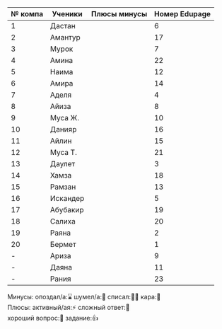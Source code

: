 | № компа | Ученики  | Плюсы минусы | Номер Edupage |
| ------- | -------- | ------------ | ------------- |
| 1       | Дастан   |              | 6             |
| 2       | Амантур  |              | 17            |
| 3       | Мурок    |              | 7             |
| 4       | Амина    |              | 22            |
| 5       | Наима    |              | 12            |
| 6       | Амира    |              | 14            |
| 7       | Аделя    |              | 4             |
| 8       | Айиза    |              | 8             |
| 9       | Муса Ж.  |              | 10            |
| 10      | Данияр   |              | 16            |
| 11      | Айлин    |              | 15            |
| 12      | Муса Т.  |              | 21            |
| 13      | Даулет   |              | 3             |
| 14      | Хамза    |              | 18            |
| 15      | Рамзан   |              | 13            |
| 16      | Искандер |              | 5             |
| 17      | Абубакир |              | 19            |
| 18      | Салиха   |              | 20            |
| 19      | Раяна    |              | 2             |
| 20      | Бермет   |              | 1             |
| -       | Ариза    |              | 9             |
| -       | Даяна    |              | 11            |
| -       | Рания    |              | 23            |

Минусы:
опоздал/а:⌛ шумел/а:📢 
списал:😶‍🌫️ кара:👺  
Плюсы:
активный/ая:⚡ сложный ответ:🏅  
хороший вопрос:🤌  задание:👍
